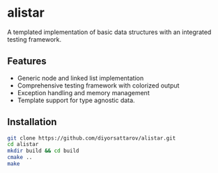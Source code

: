 # alistar

A templated implementation of basic data structures with an integrated testing framework.

## Features
- Generic node and linked list implementation
- Comprehensive testing framework with colorized output
- Exception handling and memory management
- Template support for type agnostic data.

## Installation
```bash
git clone https://github.com/diyorsattarov/alistar.git
cd alistar
mkdir build && cd build
cmake ..
make
```
